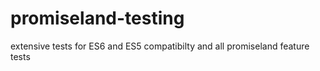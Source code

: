 # promiseland-testing
extensive tests for ES6 and ES5 compatibilty and all promiseland feature tests
